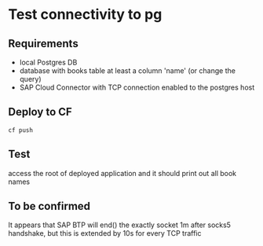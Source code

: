 # Test connectivity to pg

## Requirements

- local Postgres DB
- database with books table at least a column 'name' (or change the query)
- SAP Cloud Connector with TCP connection enabled to the postgres host

## Deploy to CF

`cf push`

## Test

access the root of deployed application and it should print out all book names

## To be confirmed

It appears that SAP BTP will end() the exactly socket 1m after socks5 handshake, but this is extended by 10s for every TCP traffic

